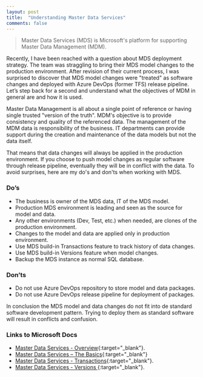 ```yaml
---
layout: post
title:  "Understanding Master Data Services"
comments: false
---
```


> Master Data Services (MDS) is Microsoft's platform for supporting Master Data Management (MDM). 

Recently, I have been reached with a question about MDS deployment strategy. The team was straggling to bring their MDS model changes to the production environment. After revision of their current process, I was surprised to discover that MDS model changes were "treated" as software changes and deployed with Azure DevOps (former TFS) release pipeline. Let’s step back for a second and understand what the objectives of MDM in general are and how it is used.

Master Data Management is all about a single point of reference or having single trusted "version of the truth". MDM's objective is to provide consistency and quality of the referenced data. The management of the MDM data is responsibility of the business. IT departments can provide support during the creation and maintenance of the data models but not the data itself. 

That means that data changes will always be applied in the production environment. If you choose to push model changes as regular software through release pipeline, eventually they will be in conflict with the data. To avoid surprises, here are my do's and don'ts when working with MDS.

### Do’s
- The business is owner of the MDS data, IT of the MDS model.
- Production MDS environment is leading and seen as the source for model and data.
- Any other environments (Dev, Test, etc.) when needed, are clones of the production environment.
- Changes to the model and data are applied only in production environment.
- Use MDS build-in Transactions feature to track history of data changes.
- Use MDS build-in Versions feature when model changes.
- Backup the MDS instance as normal SQL database.

### Don’ts
- Do not use Azure DevOps repository to store model and data packages.
- Do not use Azure DevOps release pipeline for deployment of packages.
  
In conclusion the MDS model and data changes do not fit into de standard software development pattern. Trying to deploy them as standard software will result in conflicts and confusion.

### Links to Microsoft Docs
- [Master Data Services - Overview][1]{:target="_blank"}.
- [Master Data Services – The Basics][2]{:target="_blank"} 
- [Master Data Services - Transactions][3]{:target="_blank"}.
- [Master Data Services - Versions ][4]{:target="_blank"}.

<!-- Links -->
[1]: https://docs.microsoft.com/en-us/sql/master-data-services/master-data-services-overview-mds
[2]: https://www.red-gate.com/simple-talk/sql/database-delivery/master-data-services-basics/
[3]: https://docs.microsoft.com/en-us/sql/master-data-services/transactions-master-data-services
[4]: https://docs.microsoft.com/en-us/sql/master-data-services/versions-master-data-services